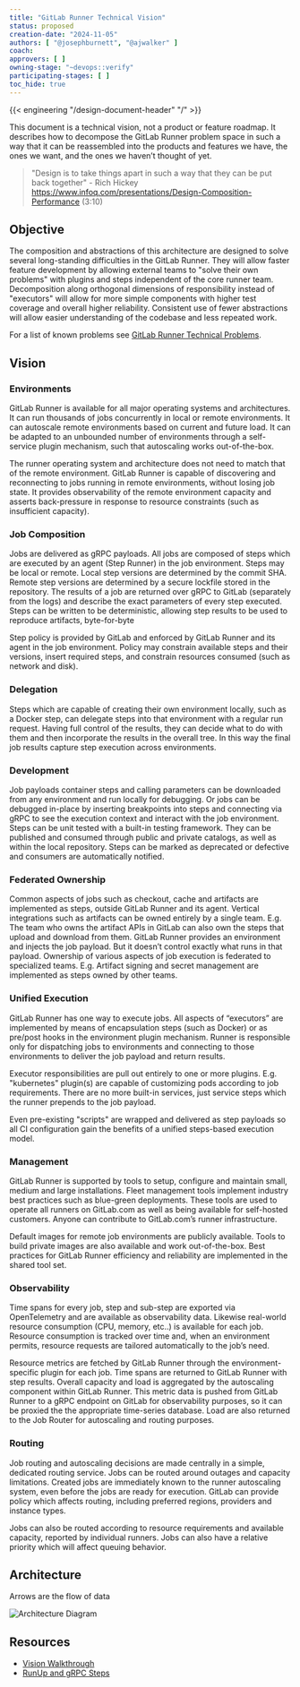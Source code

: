 ```yaml
---
title: "GitLab Runner Technical Vision"
status: proposed
creation-date: "2024-11-05"
authors: [ "@josephburnett", "@ajwalker" ]
coach:
approvers: [ ]
owning-stage: "~devops::verify"
participating-stages: [ ]
toc_hide: true
---
```


{{< engineering "/design-document-header" "/" >}}

This document is a technical vision, not a product or feature
roadmap. It describes how to decompose the GitLab Runner problem space
in such a way that it can be reassembled into the products and
features we have, the ones we want, and the ones we haven’t thought of
yet.

> "Design is to take things apart in such a way that they can be put
> back together" - Rich Hickey
> https://www.infoq.com/presentations/Design-Composition-Performance
> (3:10)

## Objective ##

The composition and abstractions of this architecture are designed to
solve several long-standing difficulties in the GitLab Runner. They
will allow faster feature development by allowing external teams to
"solve their own problems" with plugins and steps independent of the
core runner team. Decomposition along orthogonal dimensions of
responsibility instead of "executors" will allow for more simple
components with higher test coverage and overall higher reliability.
Consistent use of fewer abstractions will allow easier understanding
of the codebase and less repeated work.

For a list of known problems see [GitLab Runner Technical Problems](./problems.md).

## Vision ##

### Environments ###

GitLab Runner is available for all major operating systems and
architectures. It can run thousands of jobs concurrently in local or
remote environments. It can autoscale remote environments based on
current and future load. It can be adapted to an unbounded number of
environments through a self-service plugin mechanism, such that
autoscaling works out-of-the-box.

The runner operating system and architecture does not need to match
that of the remote environment. GitLab Runner is capable of
discovering and reconnecting to jobs running in remote environments,
without losing job state. It provides observability of the remote
environment capacity and asserts back-pressure in response to resource
constraints (such as insufficient capacity).

### Job Composition ###

Jobs are delivered as gRPC payloads. All jobs are composed of steps
which are executed by an agent (Step Runner) in the job
environment. Steps may be local or remote. Local step versions are
determined by the commit SHA. Remote step versions are determined by a
secure lockfile stored in the repository. The results of a job are
returned over gRPC to GitLab (separately from the logs) and describe
the exact parameters of every step executed. Steps can be written to
be deterministic, allowing step results to be used to reproduce
artifacts, byte-for-byte

Step policy is provided by GitLab and enforced by GitLab Runner and
its agent in the job environment. Policy may constrain available steps
and their versions, insert required steps, and constrain resources
consumed (such as network and disk).

### Delegation ###

Steps which are capable of creating their own environment locally,
such as a Docker step, can delegate steps into that environment with a
regular run request. Having full control of the results, they
can decide what to do with them and then incorporate the results in
the overall tree. In this way the final job results capture step
execution across environments.

### Development ###

Job payloads container steps and calling parameters can be downloaded
from any environment and run locally for debugging. Or jobs can be
debugged in-place by inserting breakpoints into steps and connecting
via gRPC to see the execution context and interact with the job
environment. Steps can be unit tested with a built-in testing
framework. They can be published and consumed through public and
private catalogs, as well as within the local repository. Steps can be
marked as deprecated or defective and consumers are automatically
notified.

### Federated Ownership ###

Common aspects of jobs such as checkout, cache and artifacts are
implemented as steps, outside GitLab Runner and its agent. Vertical
integrations such as artifacts can be owned entirely by a single
team. E.g. The team who owns the artifact APIs in GitLab can also own
the steps that upload and download from them. GitLab Runner provides
an environment and injects the job payload. But it doesn’t control
exactly what runs in that payload. Ownership of various aspects of job
execution is federated to specialized teams. E.g. Artifact signing and
secret management are implemented as steps owned by other teams.

### Unified Execution ###

GitLab Runner has one way to execute jobs. All aspects of “executors”
are implemented by means of encapsulation steps (such as Docker) or as
pre/post hooks in the environment plugin mechanism. Runner is
responsible only for dispatching jobs to environments and connecting
to those environments to deliver the job payload and return results.

Executor responsibilities are pull out entirely to one or more
plugins. E.g. "kubernetes" plugin(s) are capable of customizing pods
according to job requirements. There are no more built-in services,
just service steps which the runner prepends to the job payload.

Even pre-existing "scripts" are wrapped and delivered as step payloads
so all CI configuration gain the benefits of a unified steps-based
execution model.

### Management ###

GitLab Runner is supported by tools to setup, configure and maintain
small, medium and large installations. Fleet management tools
implement industry best practices such as blue-green
deployments. These tools are used to operate all runners on GitLab.com
as well as being available for self-hosted customers. Anyone can
contribute to GitLab.com’s runner infrastructure.

Default images for remote job environments are publicly
available. Tools to build private images are also available and work
out-of-the-box. Best practices for GitLab Runner efficiency and
reliability are implemented in the shared tool set.

### Observability ###

Time spans for every job, step and sub-step are exported via
OpenTelemetry and are available as observability data. Likewise
real-world resource consumption (CPU, memory, etc..) is available for
each job. Resource consumption is tracked over time and, when an
environment permits, resource requests are tailored automatically to
the job’s need.

Resource metrics are fetched by GitLab Runner through the
environment-specific plugin for each job. Time spans are returned to
GitLab Runner with step results. Overall capacity and load is
aggregated by the autoscaling component within GitLab Runner. This
metric data is pushed from GitLab Runner to a gRPC endpoint on GitLab
for observability purposes, so it can be proxied the the appropriate
time-series database. Load are also returned to the Job Router for
autoscaling and routing purposes.

### Routing ###

Job routing and autoscaling decisions are made centrally in a simple,
dedicated routing service. Jobs can be routed around outages and
capacity limitations. Created jobs are immediately known to the runner
autoscaling system, even before the jobs are ready for
execution. GitLab can provide policy which affects routing, including
preferred regions, providers and instance types.

Jobs can also be routed according to resource requirements and
available capacity, reported by individual runners. Jobs can also have
a relative priority which will affect queuing behavior.

## Architecture ##

Arrows are the flow of data

![Architecture Diagram](/images/handbook/engineering/architecture/design-documents/runner_technical_vision/tech-arch.drawio.png)

## Resources ##

- [Vision Walkthrough](https://www.youtube.com/watch?v=CTw3edURsoE)
- [RunUp and gRPC Steps](https://youtu.be/qkXcL1ulwtY)
